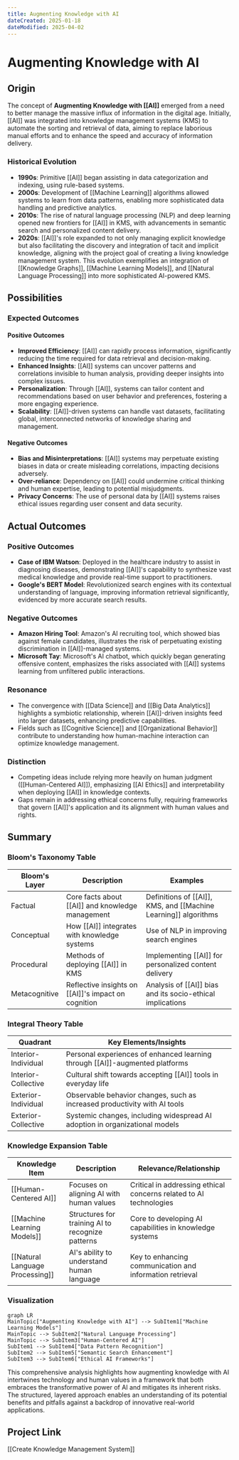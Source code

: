 ```yaml
---
title: Augmenting Knowledge with AI
dateCreated: 2025-01-18
dateModified: 2025-04-02
---
```


# Augmenting Knowledge with AI

## Origin

The concept of **Augmenting Knowledge with [[AI]]** emerged from a need to better manage the massive influx of information in the digital age. Initially, [[AI]] was integrated into knowledge management systems (KMS) to automate the sorting and retrieval of data, aiming to replace laborious manual efforts and to enhance the speed and accuracy of information delivery.

### Historical Evolution

- **1990s**: Primitive [[AI]] began assisting in data categorization and indexing, using rule-based systems.
- **2000s**: Development of [[Machine Learning]] algorithms allowed systems to learn from data patterns, enabling more sophisticated data handling and predictive analytics.
- **2010s**: The rise of natural language processing (NLP) and deep learning opened new frontiers for [[AI]] in KMS, with advancements in semantic search and personalized content delivery.
- **2020s**: [[AI]]'s role expanded to not only managing explicit knowledge but also facilitating the discovery and integration of tacit and implicit knowledge, aligning with the project goal of creating a living knowledge management system. This evolution exemplifies an integration of [[Knowledge Graphs]], [[Machine Learning Models]], and [[Natural Language Processing]] into more sophisticated AI-powered KMS.

## Possibilities

### Expected Outcomes

#### Positive Outcomes

- **Improved Efficiency**: [[AI]] can rapidly process information, significantly reducing the time required for data retrieval and decision-making.
- **Enhanced Insights**: [[AI]] systems can uncover patterns and correlations invisible to human analysis, providing deeper insights into complex issues.
- **Personalization**: Through [[AI]], systems can tailor content and recommendations based on user behavior and preferences, fostering a more engaging experience.
- **Scalability**: [[AI]]-driven systems can handle vast datasets, facilitating global, interconnected networks of knowledge sharing and management.

#### Negative Outcomes

- **Bias and Misinterpretations**: [[AI]] systems may perpetuate existing biases in data or create misleading correlations, impacting decisions adversely.
- **Over-reliance**: Dependency on [[AI]] could undermine critical thinking and human expertise, leading to potential misjudgments.
- **Privacy Concerns**: The use of personal data by [[AI]] systems raises ethical issues regarding user consent and data security.

## Actual Outcomes

### Positive Outcomes

- **Case of IBM Watson**: Deployed in the healthcare industry to assist in diagnosing diseases, demonstrating [[AI]]'s capability to synthesize vast medical knowledge and provide real-time support to practitioners.
- **Google's BERT Model**: Revolutionized search engines with its contextual understanding of language, improving information retrieval significantly, evidenced by more accurate search results.

### Negative Outcomes

- **Amazon Hiring Tool**: Amazon's AI recruiting tool, which showed bias against female candidates, illustrates the risk of perpetuating existing discrimination in [[AI]]-managed systems.
- **Microsoft Tay**: Microsoft's AI chatbot, which quickly began generating offensive content, emphasizes the risks associated with [[AI]] systems learning from unfiltered public interactions.

### Resonance

- The convergence with [[Data Science]] and [[Big Data Analytics]] highlights a symbiotic relationship, wherein [[AI]]-driven insights feed into larger datasets, enhancing predictive capabilities.
- Fields such as [[Cognitive Science]] and [[Organizational Behavior]] contribute to understanding how human-machine interaction can optimize knowledge management.

### Distinction

- Competing ideas include relying more heavily on human judgment ([[Human-Centered AI]]), emphasizing [[AI Ethics]] and interpretability when deploying [[AI]] in knowledge contexts.
- Gaps remain in addressing ethical concerns fully, requiring frameworks that govern [[AI]]'s application and its alignment with human values and rights.

## Summary

### Bloom's Taxonomy Table

| **Bloom's Layer** | **Description**                                       | **Examples**                                            |
|-------------------|-------------------------------------------------------|---------------------------------------------------------|
| Factual           | Core facts about [[AI]] and knowledge management          | Definitions of [[AI]], KMS, and [[Machine Learning]] algorithms |
| Conceptual        | How [[AI]] integrates with knowledge systems              | Use of NLP in improving search engines                  |
| Procedural        | Methods of deploying [[AI]] in KMS                        | Implementing [[AI]] for personalized content delivery       |
| Metacognitive     | Reflective insights on [[AI]]'s impact on cognition       | Analysis of [[AI]] bias and its socio-ethical implications  |

### Integral Theory Table

| **Quadrant**        | **Key Elements/Insights**                                                   |
|---------------------|-----------------------------------------------------------------------------|
| Interior-Individual | Personal experiences of enhanced learning through [[AI]]-augmented platforms    |
| Interior-Collective | Cultural shift towards accepting [[AI]] tools in everyday life                  |
| Exterior-Individual | Observable behavior changes, such as increased productivity with AI tools   |
| Exterior-Collective | Systemic changes, including widespread AI adoption in organizational models |

### Knowledge Expansion Table

| **Knowledge Item**          | **Description**                             | **Relevance/Relationship**                                        |
|-----------------------------|---------------------------------------------|-------------------------------------------------------------------|
| [[Human-Centered AI]]       | Focuses on aligning AI with human values    | Critical in addressing ethical concerns related to AI technologies|
| [[Machine Learning Models]] | Structures for training AI to recognize patterns | Core to developing AI capabilities in knowledge systems             |
| [[Natural Language Processing]] | AI's ability to understand human language        | Key to enhancing communication and information retrieval            |

### Visualization

```mermaid
graph LR
MainTopic["Augmenting Knowledge with AI"] --> SubItem1["Machine Learning Models"]
MainTopic --> SubItem2["Natural Language Processing"]
MainTopic --> SubItem3["Human-Centered AI"]
SubItem1 --> SubItem4["Data Pattern Recognition"]
SubItem2 --> SubItem5["Semantic Search Enhancement"]
SubItem3 --> SubItem6["Ethical AI Frameworks"]
```

This comprehensive analysis highlights how augmenting knowledge with AI intertwines technology and human values in a framework that both embraces the transformative power of AI and mitigates its inherent risks. The structured, layered approach enables an understanding of its potential benefits and pitfalls against a backdrop of innovative real-world applications.

## Project Link

[[Create Knowledge Management System]]
